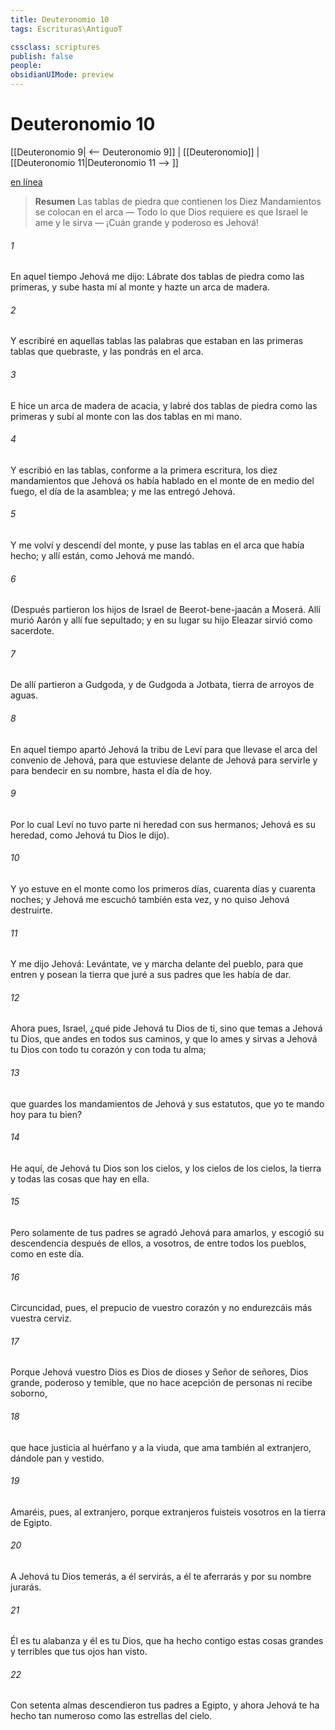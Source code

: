 ```yaml
---
title: Deuteronomio 10
tags: Escrituras\AntiguoT

cssclass: scriptures
publish: false
people:
obsidianUIMode: preview
---
```


# Deuteronomio 10
[[Deuteronomio 9| <-- Deuteronomio 9]] | [[Deuteronomio]] | [[Deuteronomio 11|Deuteronomio 11 --> ]]

[en línea](https://churchofjesuschrist.org/study/scriptures/ot/deut/10?lang=spa)

> __Resumen__
Las tablas de piedra que contienen los Diez Mandamientos se colocan en el arca — Todo lo que Dios requiere es que Israel le ame y le sirva — ¡Cuán grande y poderoso es Jehová!

###### 1 
En aquel tiempo Jehová me dijo: Lábrate dos tablas de piedra como las primeras, y sube hasta mí al monte y hazte un arca de madera.

###### 2 
Y escribiré en aquellas tablas las palabras que estaban en las primeras tablas que quebraste, y las pondrás en el arca.

###### 3 
E hice un arca de madera de acacia, y labré dos tablas de piedra como las primeras y subí al monte con las dos tablas en mi mano.

###### 4 
Y escribió en las tablas, conforme a la primera escritura, los diez mandamientos que Jehová os había hablado en el monte de en medio del fuego, el día de la asamblea; y me las entregó Jehová.

###### 5 
Y me volví y descendí del monte, y puse las tablas en el arca que había hecho; y allí están, como Jehová me mandó.

###### 6 
(Después partieron los hijos de Israel de Beerot-bene-jaacán a Moserá. Allí murió Aarón y allí fue sepultado; y en su lugar su hijo Eleazar sirvió como sacerdote.

###### 7 
De allí partieron a Gudgoda, y de Gudgoda a Jotbata, tierra de arroyos de aguas.

###### 8 
En aquel tiempo apartó Jehová la tribu de Leví para que llevase el arca del convenio de Jehová, para que estuviese delante de Jehová para servirle y para bendecir en su nombre, hasta el día de hoy.

###### 9 
Por lo cual Leví no tuvo parte ni heredad con sus hermanos; Jehová es su heredad, como Jehová tu Dios le dijo).

###### 10 
Y yo estuve en el monte como los primeros días, cuarenta días y cuarenta noches; y Jehová me escuchó también esta vez, y no quiso Jehová destruirte.

###### 11 
Y me dijo Jehová: Levántate, ve y marcha delante del pueblo, para que entren y posean la tierra que juré a sus padres que les había de dar.

###### 12 
Ahora pues, Israel, ¿qué pide Jehová tu Dios de ti, sino que temas a Jehová tu Dios, que andes en todos sus caminos, y que lo ames y sirvas a Jehová tu Dios con todo tu corazón y con toda tu alma;

###### 13 
que guardes los mandamientos de Jehová y sus estatutos, que yo te mando hoy para tu bien?

###### 14 
He aquí, de Jehová tu Dios son los cielos, y los cielos de los cielos, la tierra y todas las cosas que hay en ella.

###### 15 
Pero solamente de tus padres se agradó Jehová para amarlos, y escogió su descendencia después de ellos, a vosotros, de entre todos los pueblos, como en este día.

###### 16 
Circuncidad, pues, el prepucio de vuestro corazón y no endurezcáis más vuestra cerviz.

###### 17 
Porque Jehová vuestro Dios es Dios de dioses y Señor de señores, Dios grande, poderoso y temible, que no hace acepción de personas ni recibe soborno,

###### 18 
que hace justicia al huérfano y a la viuda, que ama también al extranjero, dándole pan y vestido.

###### 19 
Amaréis, pues, al extranjero, porque extranjeros fuisteis vosotros en la tierra de Egipto.

###### 20 
A Jehová tu Dios temerás, a él servirás, a él te aferrarás y por su nombre jurarás.

###### 21 
Él es tu alabanza y él es tu Dios, que ha hecho contigo estas cosas grandes y terribles que tus ojos han visto.

###### 22 
Con setenta almas descendieron tus padres a Egipto, y ahora Jehová te ha hecho tan numeroso como las estrellas del cielo.

